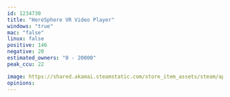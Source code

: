 ```yaml
---
id: 1234730
title: "HereSphere VR Video Player"
windows: "true"
mac: "false"
linux: false
positive: 146
negative: 20
estimated_owners: "0 - 20000"
peak_ccu: 22

image: https://shared.akamai.steamstatic.com/store_item_assets/steam/apps/1234730/header.jpg?t=1688724092
opinions:
---
```

